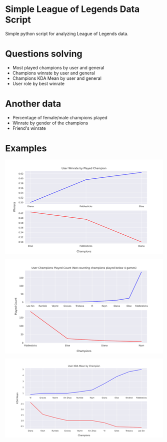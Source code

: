 # Simple League of Legends Data Script
Simple python script for analyzing League of Legends data.

# Questions solving
- Most played champions by user and general
- Champions winrate by user and general
- Champions KDA Mean by user and general
- User role by best winrate

# Another data
- Percentage of female/male champions played
- Winrate by gender of the champions
- Friend's winrate

# Examples

![User Winrate](loldata/user_winrate.png)

![User Playedcount](loldata/user_playedcount.png)

![User KDAMean](loldata/user_kdamean.png)
